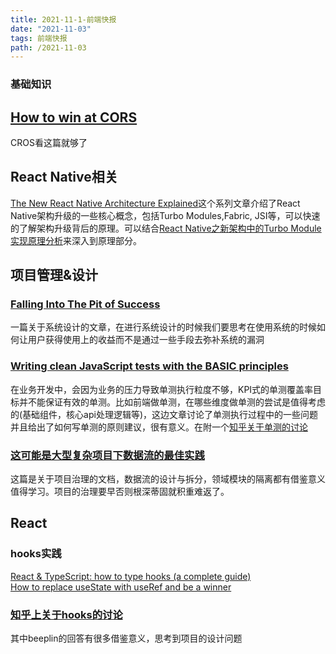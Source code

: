 ```yaml
---
title: 2021-11-1-前端快报
date: "2021-11-03"  
tags: 前端快报
path: /2021-11-03
---
```




### 基础知识  
## [How to win at CORS](https://jakearchibald.com/2021/cors/)
CROS看这篇就够了

## React Native相关
[The New React Native Architecture Explained](https://formidable.com/blog/2019/react-codegen-part-1/)这个系列文章介绍了React Native架构升级的一些核心概念，包括Turbo Modules,Fabric, JSI等，可以快速的了解架构升级背后的原理。可以结合[React Native之新架构中的Turbo Module实现原理分析](https://www.cnblogs.com/ludashi/p/15381067.html)来深入到原理部分。

## 项目管理&设计  
### [Falling Into The Pit of Success](https://blog.codinghorror.com/falling-into-the-pit-of-success/)
一篇关于系统设计的文章，在进行系统设计的时候我们要思考在使用系统的时候如何让用户获得使用上的收益而不是通过一些手段去弥补系统的漏洞

### [Writing clean JavaScript tests with the BASIC principles](https://yonigoldberg.medium.com/fighting-javascript-tests-complexity-with-the-basic-principles-87b7622eac9a)
在业务开发中，会因为业务的压力导致单测执行粒度不够，KPI式的单测覆盖率目标并不能保证有效的单测。比如前端做单测，在哪些维度做单测的尝试是值得考虑的(基础组件，核心api处理逻辑等)，这边文章讨论了单测执行过程中的一些问题并且给出了如何写单测的原则建议，很有意义。在附一个[知乎关于单测的讨论](https://www.zhihu.com/question/27081528/answer/1872155062)  

### [这可能是大型复杂项目下数据流的最佳实践](https://mp.weixin.qq.com/s/g5ZjQt9F1UUryisEW1csSA)  
这篇是关于项目治理的文档，数据流的设计与拆分，领域模块的隔离都有借鉴意义值得学习。项目的治理要早否则根深蒂固就积重难返了。

## React

### hooks实践  

[React & TypeScript: how to type hooks (a complete guide)](https://devtrium.com/posts/react-typescript-how-to-type-hooks)  
[How to replace useState with useRef and be a winner](https://thoughtspile.github.io/2021/10/18/non-react-state/)

### [知乎上关于hooks的讨论](https://www.zhihu.com/question/468249924/answer/1968728853)
其中beeplin的回答有很多借鉴意义，思考到项目的设计问题